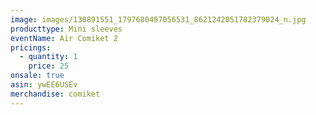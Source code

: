 ```yaml
---
image: images/130891551_1797680497056531_8621242051782379024_n.jpg
producttype: Mini sleeves
eventName: Air Comiket 2
pricings:
  - quantity: 1
    price: 25
onsale: true
asin: ywEE6USEv
merchandise: comiket
---
```


